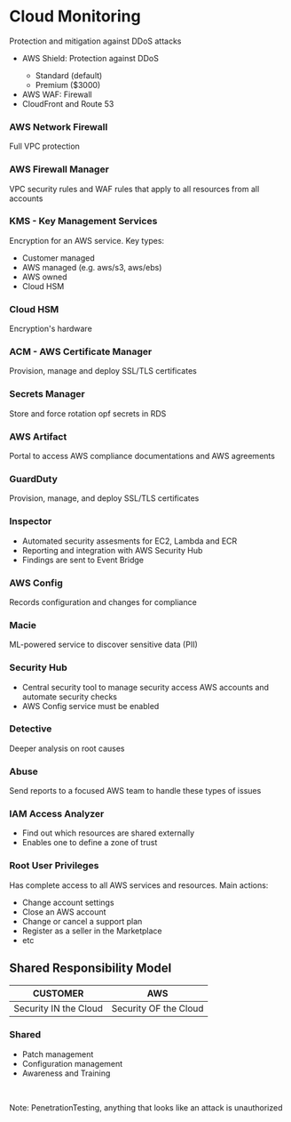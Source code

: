 <h1>Cloud Monitoring</h1>

<p>Protection and mitigation against DDoS attacks</p>
<ul>
    <li>AWS Shield: Protection against DDoS</li>
    <ul>
        <li>Standard (default)</li>
        <li>Premium ($3000)</li>
    </ul>
    <li>AWS WAF: Firewall</li>
    <li>CloudFront and Route 53</li>
</ul>

<h3>AWS Network Firewall</h3>
<p>Full VPC protection</p>

<h3>AWS Firewall Manager</h3>
<p>VPC security rules and WAF rules that apply to all resources from all accounts</p>

<h3>KMS - Key Management Services</h3>
<p>Encryption for an AWS service. Key types:</p>
<ul>
    <li>Customer managed</li>
    <li>AWS managed (e.g. aws/s3, aws/ebs)</li>
    <li>AWS owned</li>
    <li>Cloud HSM</li>
</ul>

<h3>Cloud HSM</h3>
<p>Encryption's hardware</p>

<h3>ACM - AWS Certificate Manager</h3>
<p>Provision, manage and deploy SSL/TLS certificates</p>

<h3>Secrets Manager</h3>
<p>Store and force rotation opf secrets in RDS</p>

<h3>AWS Artifact</h3>
<p>Portal to access AWS compliance documentations and AWS agreements</p>

<h3>GuardDuty</h3>
<p>Provision, manage, and deploy SSL/TLS certificates</p>

<h3>Inspector</h3>
<ul>
    <li>Automated security assesments for EC2, Lambda and ECR</li>
    <li>Reporting and integration with AWS Security Hub</li>
    <li>Findings are sent to Event Bridge</li>
</ul>

<h3>AWS Config</h3>
<p>Records configuration and changes for compliance</p>

<h3>Macie</h3>
<p>ML-powered service to discover sensitive data (PII)</p>

<h3>Security Hub</h3>
<ul>
    <li>Central security tool to manage security access AWS accounts and automate security checks</li>
    <li>AWS Config service must be enabled</li>
</ul>

<h3>Detective</h3>
<p>Deeper analysis on root causes</p>

<h3>Abuse</h3>
<p>Send reports to a focused AWS team to handle these types of issues</p>

<h3>IAM Access Analyzer</h3>
<ul>
    <li>Find out which resources are shared externally</li>
    <li>Enables one to define a zone of trust</li>
</ul>

<h3>Root User Privileges</h3>
<p>Has complete access to all AWS services and resources. Main actions:</p>
<ul>
    <li>Change account settings</li>
    <li>Close an AWS account</li>
    <li>Change or cancel a support plan</li>
    <li>Register as a seller in the Marketplace</li>
    <li>etc</li>
</ul>

<h2>Shared Responsibility Model</h2>

| CUSTOMER  | AWS  |
| --------  | ---  |
| Security IN the Cloud | Security OF the Cloud |

<h3>Shared</h3>
<ul>
    <li>Patch management</li>
    <li>Configuration management</li>
    <li>Awareness and Training</li>
</ul>

<br>
<p>Note: PenetrationTesting, anything that looks like an attack is unauthorized</p>
